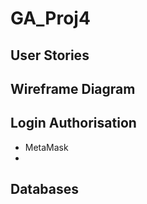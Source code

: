 # GA_Proj4

## User Stories

## Wireframe Diagram

## Login Authorisation
- MetaMask
- 

## Databases
